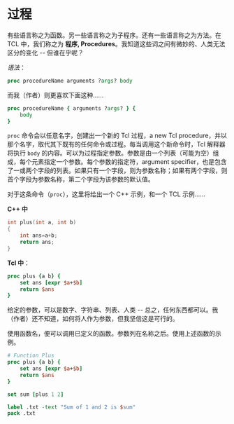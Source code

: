 # 过程

有些语言称之为函数。另一些语言称之为子程序。还有一些语言称之为方法。在 TCL 中，我们称之为 **程序, Procedures**。我知道这些词之间有微妙的、人类无法区分的变化 -- 但谁在乎呢？

*语法*：

```tcl
proc procedureName arguments ?args? body
```

而我（作者）则更喜欢下面这种......

```tcl
proc procedureName { arguments ?args? } {
    body
}
```

`proc` 命令会以任意名字，创建出一个新的 Tcl 过程，a new Tcl procedure，并以那个名字，取代其下既有的任何命令或过程。每当调用这个新命令时，Tcl 解释器将执行 `body` 的内容。可以为过程指定参数。参数是由一个列表（可能为空）组成，每个元素指定一个参数。每个参数的指定符，argument specifier，也是包含了一或两个字段的列表。如果只有一个字段，则为参数名称；如果有两个字段，则首个字段为参数名称，第二个字段为该参数的默认值。


对于这条命令（`proc`），这里将给出一个 C++ 示例，和一个 TCL 示例......


**C++ 中**

```c++
int plus(int a, int b)
{
    int ans=a+b;
    return ans;
}
```


**Tcl 中**：


```tcl
proc plus {a b} {
    set ans [expr $a+$b]
    return $ans
}
```

给定的参数，可以是数字、字符串、列表、人类 -- 总之，任何东西都可以。我（作者）还不知道，如何将人作为参数，但我坚信这是可行的。

使用函数名，便可以调用已定义的函数。参数列在名称之后。使用上述函数的示例。

```tcl
# Function Plus
proc plus {a b} {
    set ans [expr $a+$b]
    return $ans
}

set sum [plus 1 2]

label .txt -text "Sum of 1 and 2 is $sum"
pack .txt
```
